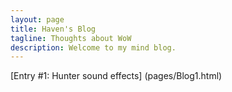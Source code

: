 ```yaml
---
layout: page
title: Haven's Blog
tagline: Thoughts about WoW
description: Welcome to my mind blog.
---
```


[Entry #1: Hunter sound effects] (pages/Blog1.html)
